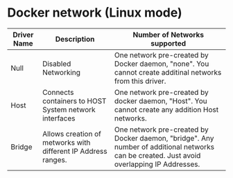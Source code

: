 # Docker network (Linux mode)

Driver Name | Description | Number of Networks supported
------------|-------------|-------------------------------
Null        | Disabled Networking | One network pre-created by Docker daemon, "none". You cannot create additinal networks from this driver.
Host        | Connects containers to HOST System network interfaces | One network pre-created by docker daemon, "Host". You cannot create any addition Host networks.
Bridge     | Allows creation of metworks with different IP Address ranges. | One network pre-created by Docker daemon, "bridge". Any number of additional networks can be created. Just avoid overlapping IP Addresses.